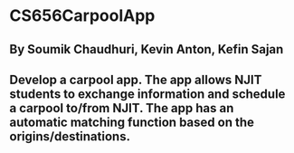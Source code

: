 # CS656CarpoolApp
## By Soumik Chaudhuri, Kevin Anton, Kefin Sajan
## Develop a carpool app. The app allows NJIT students to exchange information and schedule a carpool to/from NJIT. The app has an automatic matching function based on the origins/destinations.
 
 

